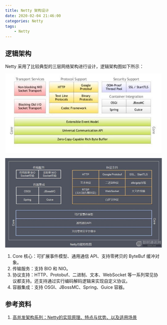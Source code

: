 ```yaml
---
title: Netty 架构设计
date: 2020-02-04 21:46:00
categories: Netty
tags:
    - Netty
---
```

## 逻辑架构
Netty 采用了比较典型的三层网络架构进行设计，逻辑架构图如下所示：

![Netty架构设计](/images/netty/Netty架构设计.jpg)

![Netty架构设计-中文](/images/netty/Netty架构设计-中文.jpg)

1. Core 核心：可扩展事件模型、通用通信 API、支持零拷贝的 ByteBuf 缓冲对象。
2. 传输服务：支持 BIO 和 NIO。
3. 协议支持：HTTP、Protobuf、二进制、文本、WebSocket 等一系列常见协议都支持。还支持通过实行编码解码逻辑来实现自定义协议。
4. 容器集成：支持 OSGI、JBossMC、Spring、Guice 容器。

## 参考资料
1. [高并发架构系列：Netty的实现原理、特点与优势、以及适用场景](https://youzhixueyuan.com/netty-implementation-principle.html)

